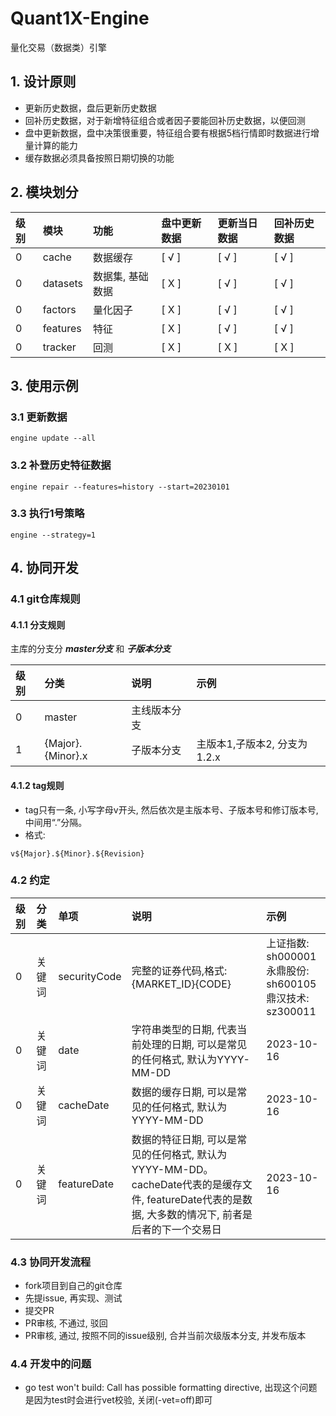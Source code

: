 Quant1X-Engine
===

量化交易（数据类）引擎

## 1. 设计原则
- 更新历史数据，盘后更新历史数据
- 回补历史数据，对于新增特征组合或者因子要能回补历史数据，以便回测
- 盘中更新数据，盘中决策很重要，特征组合要有根据5档行情即时数据进行增量计算的能力
- 缓存数据必须具备按照日期切换的功能

## 2. 模块划分

| 级别 | 模块       | 功能        | 盘中更新数据 | 更新当日数据 | 回补历史数据 |
|:---|:---------|:----------|:-------|:-------|:-------|
| 0  | cache    | 数据缓存      | [ √ ]  | [ √ ]  | [ √ ]  |
| 0  | datasets | 数据集, 基础数据 | [ X ]  | [ √ ]  | [ √ ]  |
| 0  | factors  | 量化因子      | [ X ]  | [ √ ]  | [ √ ]  |
| 0  | features | 特征        | [ X ]  | [ √ ]  | [ √ ]  |
| 0  | tracker  | 回测        | [ X ]  | [ X ]  | [ X ]  |

## 3. 使用示例

### 3.1 更新数据

```shell
engine update --all
```

### 3.2 补登历史特征数据

```shell
engine repair --features=history --start=20230101
```

### 3.3 执行1号策略

```shell
engine --strategy=1
```

## 4. 协同开发

### 4.1 git仓库规则

#### 4.1.1 分支规则

主库的分支分 ***master分支*** 和 ***子版本分支***

| 级别 | 分类                | 说明     | 示例                  | 
|:---|:------------------|:-------|:--------------------|
| 0  | master            | 主线版本分支 |                     |
| 1  | {Major}.{Minor}.x | 子版本分支  | 主版本1,子版本2, 分支为1.2.x |

#### 4.1.2 tag规则

- tag只有一条, 小写字母v开头, 然后依次是主版本号、子版本号和修订版本号, 中间用“.”分隔。
- 格式:

```shell
v${Major}.${Minor}.${Revision}
```

### 4.2 约定

| 级别 | 分类  | 单项           | 说明                                                                                             | 示例                                                   | 
|:---|:----|:-------------|:-----------------------------------------------------------------------------------------------|:-----------------------------------------------------|
| 0  | 关键词 | securityCode | 完整的证券代码,格式:{MARKET_ID}{CODE}                                                                   | 上证指数: sh000001</br>永鼎股份: sh600105</br>鼎汉技术: sz300011 |
| 0  | 关键词 | date         | 字符串类型的日期, 代表当前处理的日期, 可以是常见的任何格式, 默认为YYYY-MM-DD                                                 | 2023-10-16                                           |
| 0  | 关键词 | cacheDate    | 数据的缓存日期, 可以是常见的任何格式, 默认为YYYY-MM-DD                                                             | 2023-10-16                                           |
| 0  | 关键词 | featureDate  | 数据的特征日期, 可以是常见的任何格式, 默认为YYYY-MM-DD。cacheDate代表的是缓存文件, featureDate代表的是数据, 大多数的情况下, 前者是后者的下一个交易日 | 2023-10-16                                           |

### 4.3 协同开发流程

- fork项目到自己的git仓库
- 先提issue, 再实现、测试
- 提交PR
- PR审核, 不通过, 驳回
- PR审核, 通过, 按照不同的issue级别, 合并当前次级版本分支, 并发布版本

### 4.4 开发中的问题

- go test won't build: Call has possible formatting directive, 出现这个问题是因为test时会进行vet校验, 关闭(-vet=off)即可